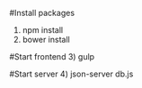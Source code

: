 #Install packages
1) npm install
2) bower install

#Start frontend
3) gulp

#Start server
4) json-server db.js
